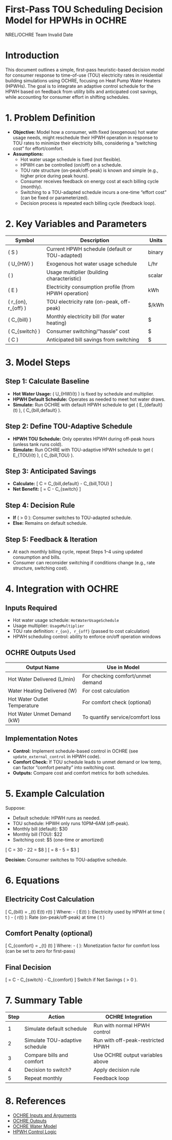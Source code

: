 # First-Pass TOU Scheduling Decision Model for HPWHs in OCHRE
NREL/OCHRE Team
Invalid Date

# Introduction

This document outlines a simple, first-pass heuristic-based decision
model for consumer response to time-of-use (TOU) electricity rates in
residential building simulations using OCHRE, focusing on Heat Pump
Water Heaters (HPWHs). The goal is to integrate an adaptive control
schedule for the HPWH based on feedback from utility bills and
anticipated cost savings, while accounting for consumer effort in
shifting schedules.

# 1. Problem Definition

- **Objective:** Model how a consumer, with fixed (exogenous) hot water
  usage needs, might reschedule their HPWH operation in response to TOU
  rates to minimize their electricity bills, considering a “switching
  cost” for effort/comfort.
- **Assumptions:**
  - Hot water usage schedule is fixed (not flexible).
  - HPWH can be controlled (on/off) on a schedule.
  - TOU rate structure (on-peak/off-peak) is known and simple (e.g.,
    higher price during peak hours).
  - Consumer receives feedback on energy cost at each billing cycle
    (monthly).
  - Switching to a TOU-adapted schedule incurs a one-time “effort cost”
    (can be fixed or parameterized).
  - Decision process is repeated each billing cycle (feedback loop).

# 2. Key Variables and Parameters

| Symbol | Description | Units |
|----|----|----|
| ( S ) | Current HPWH schedule (default or TOU-adapted) | binary |
| ( U\_{HW} ) | Exogenous hot water usage schedule | L/hr |
| ( ) | Usage multiplier (building characteristic) | scalar |
| ( E ) | Electricity consumption profile (from HPWH operation) | kWh |
| ( r\_{on}, r\_{off} ) | TOU electricity rate (on-peak, off-peak) | \$/kWh |
| ( C\_{bill} ) | Monthly electricity bill (for water heating) | \$ |
| ( C\_{switch} ) | Consumer switching/“hassle” cost | \$ |
| ( C ) | Anticipated bill savings from switching | \$ |

# 3. Model Steps

## Step 1: Calculate Baseline

- **Hot Water Usage:** ( U\_{HW}(t) ) is fixed by schedule and
  multiplier.
- **HPWH Default Schedule:** Operates as needed to meet hot water draws.
- **Simulate:** Run OCHRE with default HPWH schedule to get (
  E\_{default}(t) ), ( C\_{bill,default} ).

## Step 2: Define TOU-Adaptive Schedule

- **HPWH TOU Schedule:** Only operates HPWH during off-peak hours
  (unless tank runs cold).
- **Simulate:** Run OCHRE with TOU-adaptive HPWH schedule to get (
  E\_{TOU}(t) ), ( C\_{bill,TOU} ).

## Step 3: Anticipated Savings

- **Calculate:** \[ C = C\_{bill,default} - C\_{bill,TOU} \]
- **Net Benefit:** \[ = C - C\_{switch} \]

## Step 4: Decision Rule

- **If** ( \> 0 ): Consumer switches to TOU-adapted schedule.
- **Else:** Remains on default schedule.

## Step 5: Feedback & Iteration

- At each monthly billing cycle, repeat Steps 1–4 using updated
  consumption and bills.
- Consumer can reconsider switching if conditions change (e.g., rate
  structure, switching cost).

# 4. Integration with OCHRE

## Inputs Required

- Hot water usage schedule: `HotWaterUsageSchedule`
- Usage multiplier: `UsageMultiplier`
- TOU rate definition: `r_{on}, r_{off}` (passed to cost calculation)
- HPWH scheduling control: ability to enforce on/off operation windows

## OCHRE Outputs Used

| Output Name                  | Use in Model                      |
|------------------------------|-----------------------------------|
| Hot Water Delivered (L/min)  | For checking comfort/unmet demand |
| Water Heating Delivered (W)  | For cost calculation              |
| Hot Water Outlet Temperature | For comfort check (optional)      |
| Hot Water Unmet Demand (kW)  | To quantify service/comfort loss  |

## Implementation Notes

- **Control:** Implement schedule-based control in OCHRE (see
  `update_external_control` in HPWH code).
- **Comfort Check:** If TOU schedule leads to unmet demand or low temp,
  can factor “comfort penalty” into switching cost.
- **Outputs:** Compare cost and comfort metrics for both schedules.

# 5. Example Calculation

Suppose:

- Default schedule: HPWH runs as needed.
- TOU schedule: HPWH only runs 10PM–6AM (off-peak).
- Monthly bill (default): \$30
- Monthly bill (TOU): \$22
- Switching cost: \$5 (one-time or amortized)

\[ C = 30 - 22 = \$8 \] \[ = 8 - 5 = \$3 \]

**Decision:** Consumer switches to TOU-adaptive schedule.

# 6. Equations

## Electricity Cost Calculation

\[ C\_{bill} = \_{t} E(t) r(t) \] Where: - ( E(t) ): Electricity used by
HPWH at time ( t ) - ( r(t) ): Rate (on-peak/off-peak) at time ( t )

## Comfort Penalty (optional)

\[ C\_{comfort} = \_{t} (t) \] Where: - ( ): Monetization factor for
comfort loss (can be set to zero for first-pass)

## Final Decision

\[ = C - C\_{switch} - C\_{comfort} \] Switch if Net Savings ( \> 0 ).

# 7. Summary Table

| Step | Action                         | OCHRE Integration                 |
|------|--------------------------------|-----------------------------------|
| 1    | Simulate default schedule      | Run with normal HPWH control      |
| 2    | Simulate TOU-adaptive schedule | Run with off-peak-restricted HPWH |
| 3    | Compare bills and comfort      | Use OCHRE output variables above  |
| 4    | Decision to switch?            | Apply decision rule               |
| 5    | Repeat monthly                 | Feedback loop                     |

# 8. References

- [OCHRE Inputs and
  Arguments](https://github.com/NREL/OCHRE/blob/main/docs/source/InputsAndArguments.rst)
- [OCHRE
  Outputs](https://github.com/NREL/OCHRE/blob/main/docs/source/Outputs.rst)
- [OCHRE Water
  Model](https://github.com/NREL/OCHRE/blob/main/ochre/Models/Water.py)
- [HPWH Control
  Logic](https://github.com/NREL/OCHRE/blob/main/ochre/Equipment/WaterHeater.py)
